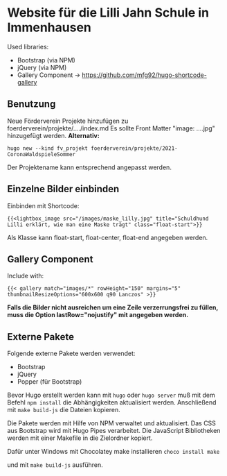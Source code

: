 ﻿# Website für die Lilli Jahn Schule in Immenhausen

Used libraries:
- Bootstrap (via NPM)
- jQuery (via NPM)
- Gallery Component -> https://github.com/mfg92/hugo-shortcode-gallery

## Benutzung
Neue Förderverein Projekte hinzufügen zu foerderverein/projekte/..../index.md
Es sollte Front Matter "image: ....jpg" hinzugefügt werden.
**Alternativ:**
```
hugo new --kind fv_projekt foerderverein/projekte/2021-CoronaWaldspieleSommer
```
Der Projektename kann entsprechend angepasst werden.

## Einzelne Bilder einbinden
Einbinden mit Shortcode:
```
{{<lightbox_image src="/images/maske_lilly.jpg" title="Schuldhund Lilli erklärt, wie man eine Maske trägt" class="float-start">}}
```
Als Klasse kann float-start, float-center, float-end angegeben werden.

## Gallery Component
Include with:
```
{{< gallery match="images/*" rowHeight="150" margins="5" thumbnailResizeOptions="600x600 q90 Lanczos" >}}
```
**Falls die Bilder nicht ausreichen um eine Zeile verzerrungsfrei zu füllen, muss die Option lastRow="nojustify" mit angegeben werden.**

## Externe Pakete
Folgende externe Pakete werden verwendet:
- Bootstrap
- jQuery
- Popper (für Bootstrap)

Bevor Hugo erstellt werden kann mit `hugo` oder `hugo server` muß mit dem Befehl `npm install` die Abhängigkeiten aktualisiert werden.
Anschließend mit `make build-js` die Dateien kopieren.

Die Pakete werden mit Hilfe von NPM verwaltet und aktualisiert.
Das CSS aus Bootstrap wird mit Hugo Pipes verarbeitet.
Die JavaScript Bibliotheken werden mit einer Makefile in die Zielordner kopiert.

Dafür unter Windows mit Chocolatey make installieren 
`choco install make`

und mit `make build-js` ausführen.
